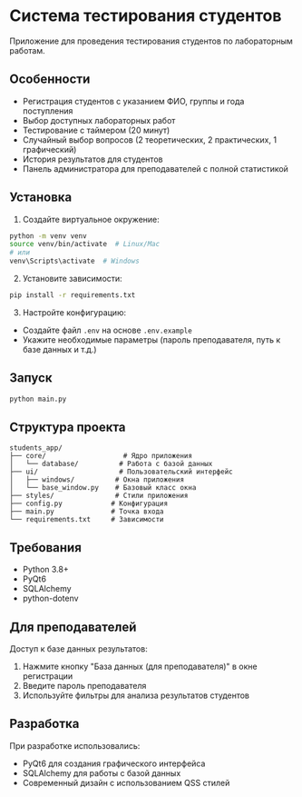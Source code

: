 # Система тестирования студентов

Приложение для проведения тестирования студентов по лабораторным работам.

## Особенности

- Регистрация студентов с указанием ФИО, группы и года поступления
- Выбор доступных лабораторных работ
- Тестирование с таймером (20 минут)
- Случайный выбор вопросов (2 теоретических, 2 практических, 1 графический)
- История результатов для студентов
- Панель администратора для преподавателей с полной статистикой

## Установка

1. Создайте виртуальное окружение:
```bash
python -m venv venv
source venv/bin/activate  # Linux/Mac
# или
venv\Scripts\activate  # Windows
```

2. Установите зависимости:
```bash
pip install -r requirements.txt
```

3. Настройте конфигурацию:
- Создайте файл `.env` на основе `.env.example`
- Укажите необходимые параметры (пароль преподавателя, путь к базе данных и т.д.)

## Запуск

```bash
python main.py
```

## Структура проекта

```
students_app/
├── core/                   # Ядро приложения
│   └── database/          # Работа с базой данных
├── ui/                    # Пользовательский интерфейс
│   ├── windows/          # Окна приложения
│   └── base_window.py    # Базовый класс окна
├── styles/               # Стили приложения
├── config.py            # Конфигурация
├── main.py              # Точка входа
└── requirements.txt     # Зависимости
```

## Требования

- Python 3.8+
- PyQt6
- SQLAlchemy
- python-dotenv

## Для преподавателей

Доступ к базе данных результатов:
1. Нажмите кнопку "База данных (для преподавателя)" в окне регистрации
2. Введите пароль преподавателя
3. Используйте фильтры для анализа результатов студентов

## Разработка

При разработке использовались:
- PyQt6 для создания графического интерфейса
- SQLAlchemy для работы с базой данных
- Современный дизайн с использованием QSS стилей
